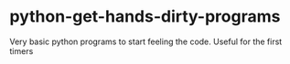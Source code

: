 # python-get-hands-dirty-programs
Very basic python programs to start feeling the code. Useful for the first timers

